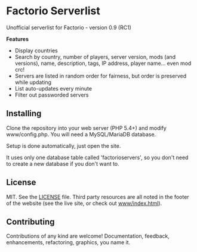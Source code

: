 # Factorio Serverlist

Unofficial serverlist for Factorio - version 0.9 (RC1)

**Features**

- Display countries
- Search by country, number of players, server version, mods (and versions),
  name, description, tags, IP address, player name... even mod crc!
- Servers are listed in random order for fairness, but order is preserved while
  updating
- List auto-updates every minute
- Filter out passworded servers

## Installing

Clone the repository into your web server (PHP 5.4+) and modify www/config.php.
You will need a MySQL/MariaDB database.

Setup is done automatically, just open the site.

It uses only one database table called 'factorioservers', so you don't need to
create a new database if you don't want to.

## License

MIT. See the [LICENSE](LICENSE) file. Third party resources are all noted in
the footer of the website (see the live site, or check out
[www/index.html](www/index.html)).

## Contributing

Contributions of any kind are welcome! Documentation, feedback, enhancements,
refactoring, graphics, you name it.

